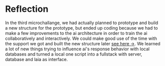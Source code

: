 # Reflection
In the third microchallange, we had actually planned to prototype and build a new structure for the prototype, but ended up coding because we had to make a few improvements to the ai architecture in order to train the ai collaboratively and interactively. We could make good use of the time with the support we got and built the new structure later [see here ->](https://marius-schairer.github.io/MDEF_Documentation/term3/DPFD/DigitalPrototypingForDesign01/).
We learned a lot of new things trying to influence ai's response behavior with local databases and turned a local one script into a fullstack with server, database and laia as interface. 

